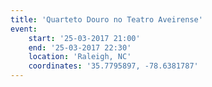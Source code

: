 ```yaml
---
title: 'Quarteto Douro no Teatro Aveirense'
event:
    start: '25-03-2017 21:00'
    end: '25-03-2017 22:30'
    location: 'Raleigh, NC'
    coordinates: '35.7795897, -78.6381787'
---
```



